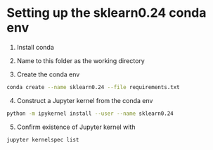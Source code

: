 # Setting up the sklearn0.24 conda env

1. Install conda

2. Name to this folder as the working directory

3. Create the conda env

```sh
conda create --name sklearn0.24 --file requirements.txt
```

4. Construct a Jupyter kernel from the conda env

```sh
python -m ipykernel install --user --name sklearn0.24
```

5. Confirm existence of Jupyter kernel with

```sh
jupyter kernelspec list
```